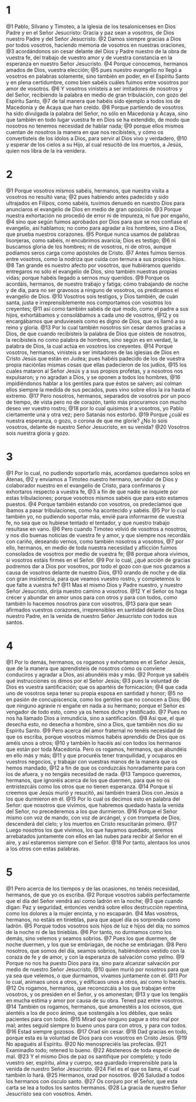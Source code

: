 # 1
@1 Pablo, Silvano y Timoteo, a la iglesia de los tesalonicenses en Dios Padre y en el Señor Jesucristo: Gracia y paz sean a vosotros, de Dios nuestro Padre y del Señor Jesucristo.
@2 Damos siempre gracias a Dios por todos vosotros, haciendo memoria de vosotros en nuestras oraciones,
@3 acordándonos sin cesar delante del Dios y Padre nuestro de la obra de vuestra fe, del trabajo de vuestro amor y de vuestra constancia en la esperanza en nuestro Señor Jesucristo.
@4 Porque conocemos, hermanos amados de Dios, vuestra elección;
@5 pues nuestro evangelio no llegó a vosotros en palabras solamente, sino también en poder, en el Espíritu Santo y en plena certidumbre, como bien sabéis cuáles fuimos entre vosotros por amor de vosotros.
@6 Y vosotros vinisteis a ser imitadores de nosotros y del Señor, recibiendo la palabra en medio de gran tribulación, con gozo del Espíritu Santo,
@7 de tal manera que habéis sido ejemplo a todos los de Macedonia y de Acaya que han creído.
@8 Porque partiendo de vosotros ha sido divulgada la palabra del Señor, no sólo en Macedonia y Acaya, sino que también en todo lugar vuestra fe en Dios se ha extendido, de modo que nosotros no tenemos necesidad de hablar nada;
@9 porque ellos mismos cuentan de nosotros la manera en que nos recibisteis, y cómo os convertisteis de los ídolos a Dios, para servir al Dios vivo y verdadero,
@10 y esperar de los cielos a su Hijo, al cual resucitó de los muertos, a Jesús, quien nos libra de la ira venidera.

# 2
@1 Porque vosotros mismos sabéis, hermanos, que nuestra visita a vosotros no resultó vana;
@2 pues habiendo antes padecido y sido ultrajados en Filipos, como sabéis, tuvimos denuedo en nuestro Dios para anunciaros el evangelio de Dios en medio de gran oposición.
@3 Porque nuestra exhortación no procedió de error ni de impureza, ni fue por engaño,
@4 sino que según fuimos aprobados por Dios para que se nos confiase el evangelio, así hablamos; no como para agradar a los hombres, sino a Dios, que prueba nuestros corazones.
@5 Porque nunca usamos de palabras lisonjeras, como sabéis, ni encubrimos avaricia; Dios es testigo;
@6 ni buscamos gloria de los hombres; ni de vosotros, ni de otros, aunque podíamos seros carga como apóstoles de Cristo.
@7 Antes fuimos tiernos entre vosotros, como la nodriza que cuida con ternura a sus propios hijos.
@8 Tan grande es nuestro afecto por vosotros, que hubiéramos querido entregaros no sólo el evangelio de Dios, sino también nuestras propias vidas; porque habéis llegado a sernos muy queridos.
@9 Porque os acordáis, hermanos, de nuestro trabajo y fatiga; cómo trabajando de noche y de día, para no ser gravosos a ninguno de vosotros, os predicamos el evangelio de Dios.
@10 Vosotros sois testigos, y Dios también, de cuán santa, justa e irreprensiblemente nos comportamos con vosotros los creyentes;
@11 así como también sabéis de qué modo, como el padre a sus hijos, exhortábamos y consolábamos a cada uno de vosotros,
@12 y os encargábamos que anduvieseis como es digno de Dios, que os llamó a su reino y gloria.
@13 Por lo cual también nosotros sin cesar damos gracias a Dios, de que cuando recibisteis la palabra de Dios que oísteis de nosotros, la recibisteis no como palabra de hombres, sino según es en verdad, la palabra de Dios, la cual actúa en vosotros los creyentes.
@14 Porque vosotros, hermanos, vinisteis a ser imitadores de las iglesias de Dios en Cristo Jesús que están en Judea; pues habéis padecido de los de vuestra propia naciónlas mismas cosas que ellas padecieron de los judíos,
@15 los cuales mataron al Señor Jesús y a sus propios profetas, y a nosotros nos expulsaron; y no agradan a Dios, y se oponen a todos los hombres,
@16 impidiéndonos hablar a los gentiles para que éstos se salven; así colman ellos siempre la medida de sus pecados, pues vino sobre ellos la ira hasta el extremo.
@17 Pero nosotros, hermanos, separados de vosotros por un poco de tiempo, de vista pero no de corazón, tanto más procuramos con mucho deseo ver vuestro rostro;
@18 por lo cual quisimos ir a vosotros, yo Pablo ciertamente una y otra vez; pero Satanás nos estorbó.
@19 Porque ¿cuál es nuestra esperanza, o gozo, o corona de que me gloríe? ¿No lo sois vosotros, delante de nuestro Señor Jesucristo, en su venida?
@20 Vosotros sois nuestra gloria y gozo.

# 3
@1 Por lo cual, no pudiendo soportarlo más, acordamos quedarnos solos en Atenas,
@2 y enviamos a Timoteo nuestro hermano, servidor de Dios y colaborador nuestro en el evangelio de Cristo, para confirmaros y exhortaros respecto a vuestra fe,
@3 a fin de que nadie se inquiete por estas tribulaciones; porque vosotros mismos sabéis que para esto estamos puestos.
@4 Porque también estando con vosotros, os predecíamos que íbamos a pasar tribulaciones, como ha acontecido y sabéis.
@5 Por lo cual también yo, no pudiendo soportar más, envié para informarme de vuestra fe, no sea que os hubiese tentado el tentador, y que nuestro trabajo resultase en vano.
@6 Pero cuando Timoteo volvió de vosotros a nosotros, y nos dio buenas noticias de vuestra fe y amor, y que siempre nos recordáis con cariño, deseando vernos, como también nosotros a vosotros,
@7 por ello, hermanos, en medio de toda nuestra necesidad y aflicción fuimos consolados de vosotros por medio de vuestra fe;
@8 porque ahora vivimos, si vosotros estáis firmes en el Señor.
@9 Por lo cual, ¿qué acción de gracias podremos dar a Dios por vosotros, por todo el gozo con que nos gozamos a causa de vosotros delante de nuestro Dios,
@10 orando de noche y de día con gran insistencia, para que veamos vuestro rostro, y completemos lo que falte a vuestra fe?
@11 Mas el mismo Dios y Padre nuestro, y nuestro Señor Jesucristo, dirija nuestro camino a vosotros.
@12 Y el Señor os haga crecer y abundar en amor unos para con otros y para con todos, como también lo hacemos nosotros para con vosotros,
@13 para que sean afirmados vuestros corazones, irreprensibles en santidad delante de Dios nuestro Padre, en la venida de nuestro Señor Jesucristo con todos sus santos.

# 4
@1 Por lo demás, hermanos, os rogamos y exhortamos en el Señor Jesús, que de la manera que aprendisteis de nosotros cómo os conviene conduciros y agradar a Dios, así abundéis más y más.
@2 Porque ya sabéis qué instrucciones os dimos por el Señor Jesús;
@3 pues la voluntad de Dios es vuestra santificación; que os apartéis de fornicación;
@4 que cada uno de vosotros sepa tener su propia esposa en santidad y honor;
@5 no en pasión de concupiscencia, como los gentiles que no conocen a Dios;
@6 que ninguno agravie ni engañe en nada a su hermano; porque el Señor es vengador de todo esto, como ya os hemos dicho y testificado.
@7 Pues no nos ha llamado Dios a inmundicia, sino a santificación.
@8 Así que, el que desecha esto, no desecha a hombre, sino a Dios, que también nos dio su Espíritu Santo.
@9 Pero acerca del amor fraternal no tenéis necesidad de que os escriba, porque vosotros mismos habéis aprendido de Dios que os améis unos a otros;
@10 y también lo hacéis así con todos los hermanos que están por toda Macedonia. Pero os rogamos, hermanos, que abundéis en ello más y más;
@11 y que procuréis tener tranquilidad, y ocuparos en vuestros negocios, y trabajar con vuestras manos de la manera que os hemos mandado,
@12 a fin de que os conduzcáis honradamente para con los de afuera, y no tengáis necesidad de nada.
@13 Tampoco queremos, hermanos, que ignoréis acerca de los que duermen, para que no os entristezcáis como los otros que no tienen esperanza.
@14 Porque si creemos que Jesús murió y resucitó, así también traerá Dios con Jesús a los que durmieron en él.
@15 Por lo cual os decimos esto en palabra del Señor: que nosotros que vivimos, que habremos quedado hasta la venida del Señor, no precederemos a los que durmieron.
@16 Porque el Señor mismo con voz de mando, con voz de arcángel, y con trompeta de Dios, descenderá del cielo; y los muertos en Cristo resucitarán primero.
@17 Luego nosotros los que vivimos, los que hayamos quedado, seremos arrebatados juntamente con ellos en las nubes para recibir al Señor en el aire, y así estaremos siempre con el Señor.
@18 Por tanto, alentaos los unos a los otros con estas palabras.

# 5
@1 Pero acerca de los tiempos y de las ocasiones, no tenéis necesidad, hermanos, de que yo os escriba.
@2 Porque vosotros sabéis perfectamente que el día del Señor vendrá así como ladrón en la noche;
@3 que cuando digan: Paz y seguridad, entonces vendrá sobre ellos destrucción repentina, como los dolores a la mujer encinta, y no escaparán.
@4 Mas vosotros, hermanos, no estáis en tinieblas, para que aquel día os sorprenda como ladrón.
@5 Porque todos vosotros sois hijos de luz e hijos del día; no somos de la noche ni de las tinieblas.
@6 Por tanto, no durmamos como los demás, sino velemos y seamos sobrios.
@7 Pues los que duermen, de noche duermen, y los que se embriagan, de noche se embriagan.
@8 Pero nosotros, que somos del día, seamos sobrios, habiéndonos vestido con la coraza de fe y de amor, y con la esperanza de salvación como yelmo.
@9 Porque no nos ha puesto Dios para ira, sino para alcanzar salvación por medio de nuestro Señor Jesucristo,
@10 quien murió por nosotros para que ya sea que velemos, o que durmamos, vivamos juntamente con él.
@11 Por lo cual, animaos unos a otros, y edificaos unos a otros, así como lo hacéis.
@12 Os rogamos, hermanos, que reconozcáis a los que trabajan entre vosotros, y os presiden en el Señor, y os amonestan;
@13 y que los tengáis en mucha estima y amor por causa de su obra. Tened paz entre vosotros.
@14 También os rogamos, hermanos, que amonestéis a los ociosos, que alentéis a los de poco ánimo, que sostengáis a los débiles, que seáis pacientes para con todos.
@15 Mirad que ninguno pague a otro mal por mal; antes seguid siempre lo bueno unos para con otros, y para con todos.
@16 Estad siempre gozosos.
@17 Orad sin cesar.
@18 Dad gracias en todo, porque esta es la voluntad de Dios para con vosotros en Cristo Jesús.
@19 No apaguéis al Espíritu.
@20 No menospreciéis las profecías.
@21 Examinadlo todo; retened lo bueno.
@22 Absteneos de toda especie de mal.
@23 Y el mismo Dios de paz os santifique por completo; y todo vuestro ser, espíritu, alma y cuerpo, sea guardado irreprensible para la venida de nuestro Señor Jesucristo.
@24 Fiel es el que os llama, el cual también lo hará.
@25 Hermanos, orad por nosotros.
@26 Saludad a todos los hermanos con ósculo santo.
@27 Os conjuro por el Señor, que esta carta se lea a todos los santos hermanos.
@28 La gracia de nuestro Señor Jesucristo sea con vosotros. Amén. 